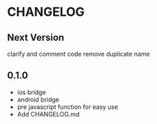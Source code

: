 # CHANGELOG


## Next Version
clarify and comment  code
remove duplicate name 

## 0.1.0
- ios bridge
- android bridge
- pre javascript function for easy use
- Add CHANGELOG.md
